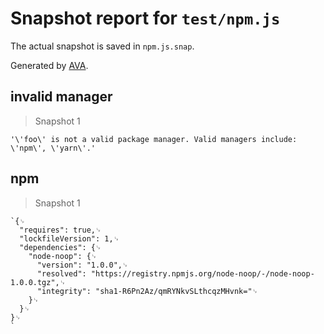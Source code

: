 # Snapshot report for `test/npm.js`

The actual snapshot is saved in `npm.js.snap`.

Generated by [AVA](https://avajs.dev).

## invalid manager

> Snapshot 1

    '\'foo\' is not a valid package manager. Valid managers include: \'npm\', \'yarn\'.'

## npm

> Snapshot 1

    `{␊
      "requires": true,␊
      "lockfileVersion": 1,␊
      "dependencies": {␊
        "node-noop": {␊
          "version": "1.0.0",␊
          "resolved": "https://registry.npmjs.org/node-noop/-/node-noop-1.0.0.tgz",␊
          "integrity": "sha1-R6Pn2Az/qmRYNkvSLthcqzMHvnk="␊
        }␊
      }␊
    }␊
    `
